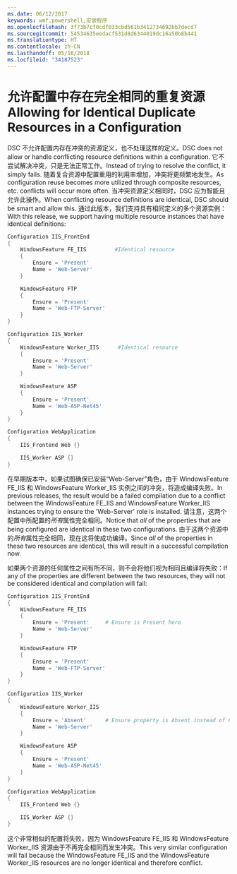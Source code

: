 ```yaml
---
ms.date: 06/12/2017
keywords: wmf,powershell,安装程序
ms.openlocfilehash: 3f73b7cf0cdf033cbd561b3412734692bb7decd7
ms.sourcegitcommit: 54534635eedacf531d8d6344019dc16a50b8b441
ms.translationtype: HT
ms.contentlocale: zh-CN
ms.lasthandoff: 05/16/2018
ms.locfileid: "34187523"
---
```

# <a name="allowing-for-identical-duplicate-resources-in-a-configuration"></a><span data-ttu-id="c2911-102">允许配置中存在完全相同的重复资源</span><span class="sxs-lookup"><span data-stu-id="c2911-102">Allowing for Identical Duplicate Resources in a Configuration</span></span>

<span data-ttu-id="c2911-103">DSC 不允许配置内存在冲突的资源定义，也不处理这样的定义。</span><span class="sxs-lookup"><span data-stu-id="c2911-103">DSC does not allow or handle conflicting resource definitions within a configuration.</span></span> <span data-ttu-id="c2911-104">它不尝试解决冲突，只是无法正常工作。</span><span class="sxs-lookup"><span data-stu-id="c2911-104">Instead of trying to resolve the conflict, it simply fails.</span></span> <span data-ttu-id="c2911-105">随着复合资源中配置重用的利用率增加，冲突将更频繁地发生。</span><span class="sxs-lookup"><span data-stu-id="c2911-105">As configuration reuse becomes more utilized through composite resources, etc. conflicts will occur more often.</span></span> <span data-ttu-id="c2911-106">当冲突资源定义相同时，DSC 应为智能且允许此操作。</span><span class="sxs-lookup"><span data-stu-id="c2911-106">When conflicting resource definitions are identical, DSC should be smart and allow this.</span></span> <span data-ttu-id="c2911-107">通过此版本，我们支持具有相同定义的多个资源实例：</span><span class="sxs-lookup"><span data-stu-id="c2911-107">With this release, we support having multiple resource instances that have identical definitions:</span></span>

```powershell
Configuration IIS_FrontEnd
{
    WindowsFeature FE_IIS         #Identical resource
    {
        Ensure = 'Present'
        Name = 'Web-Server'
    }

    WindowsFeature FTP
    {
        Ensure = 'Present'
        Name = 'Web-FTP-Server'
    }
}

Configuration IIS_Worker
{
    WindowsFeature Worker_IIS      #Identical resource
    {
        Ensure = 'Present'
        Name = 'Web-Server'
    }

    WindowsFeature ASP
    {
        Ensure = 'Present'
        Name = 'Web-ASP-Net45'
    }
}

Configuration WebApplication
{
    IIS_Frontend Web {}

    IIS_Worker ASP {}
}
```

<span data-ttu-id="c2911-108">在早期版本中，如果试图确保已安装“Web-Server”角色，由于 WindowsFeature FE_IIS 和 WindowsFeature Worker_IIS 实例之间的冲突，将造成编译失败。</span><span class="sxs-lookup"><span data-stu-id="c2911-108">In previous releases, the result would be a failed compilation due to a conflict between the WindowsFeature FE_IIS and WindowsFeature Worker_IIS instances trying to ensure the 'Web-Server' role is installed.</span></span> <span data-ttu-id="c2911-109">请注意，这两个配置中所配置的*所有*属性完全相同。</span><span class="sxs-lookup"><span data-stu-id="c2911-109">Notice that *all* of the properties that are being configured are identical in these two configurations.</span></span> <span data-ttu-id="c2911-110">由于这两个资源中的*所有*属性完全相同，现在这将使成功编译。</span><span class="sxs-lookup"><span data-stu-id="c2911-110">Since *all* of the properties in these two resources are identical, this will result in a successful compilation now.</span></span>

<span data-ttu-id="c2911-111">如果两个资源的任何属性之间有所不同，则不会将他们视为相同且编译将失败：</span><span class="sxs-lookup"><span data-stu-id="c2911-111">If any of the properties are different between the two resources, they will not be considered identical and compilation will fail:</span></span>

```powershell
Configuration IIS_FrontEnd
{
    WindowsFeature FE_IIS
    {
        Ensure = 'Present'     # Ensure is Present here
        Name = 'Web-Server'
    }

    WindowsFeature FTP
    {
        Ensure = 'Present'
        Name = 'Web-FTP-Server'
    }
}

Configuration IIS_Worker
{
    WindowsFeature Worker_IIS
    {
        Ensure = 'Absent'      # Ensure property is Absent instead of Present
        Name = 'Web-Server'
    }

    WindowsFeature ASP
    {
        Ensure = 'Present'
        Name = 'Web-ASP-Net45'
    }
}

Configuration WebApplication
{
    IIS_Frontend Web {}

    IIS_Worker ASP {}
}
```

<span data-ttu-id="c2911-112">这个非常相似的配置将失败，因为 WindowsFeature FE_IIS 和 WindowsFeature Worker_IIS 资源由于不再完全相同而发生冲突。</span><span class="sxs-lookup"><span data-stu-id="c2911-112">This very similar configuration will fail because the WindowsFeature FE_IIS and the WindowsFeature Worker_IIS resources are no longer identical and therefore conflict.</span></span>

